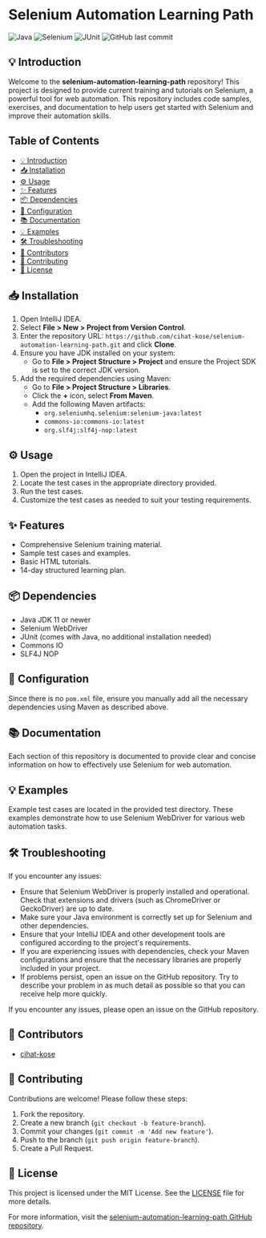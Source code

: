 # Selenium Automation Learning Path

![Java](https://img.shields.io/badge/Java-ED8B00?style=for-the-badge&logo=java&logoColor=white)
![Selenium](https://img.shields.io/badge/Selenium-43B02A?style=for-the-badge&logo=selenium&logoColor=white)
![JUnit](https://img.shields.io/badge/JUnit-4.13.1-25A162?style=for-the-badge)
![GitHub last commit](https://img.shields.io/github/last-commit/cihat-kose/selenium-automation-learning-path?style=for-the-badge&cacheSeconds=60)

## 💡 Introduction

Welcome to the **selenium-automation-learning-path** repository! This project is designed to provide current training
and tutorials on Selenium, a powerful tool for web automation. This repository includes code samples, exercises, and
documentation to help users get started with Selenium and improve their automation skills.

## Table of Contents

- [💡 Introduction](#💡-introduction)
- [📥 Installation](#📥-installation)
- [⚙️ Usage](#⚙️-usage)
- [✨ Features](#✨-features)
- [📦 Dependencies](#📦-dependencies)
- [🔧 Configuration](#🔧-configuration)
- [📚 Documentation](#📚-documentation)
- [💡 Examples](#💡-examples)
- [🛠️ Troubleshooting](#🛠️-troubleshooting)
- [👥 Contributors](#👥-contributors)
- [🤝 Contributing](#🤝-contributing)
- [📜 License](#📜-license)

## 📥 Installation

1. Open IntelliJ IDEA.
2. Select **File > New > Project from Version Control**.
3. Enter the repository URL: `https://github.com/cihat-kose/selenium-automation-learning-path.git` and click **Clone**.
4. Ensure you have JDK installed on your system:
    - Go to **File > Project Structure > Project** and ensure the Project SDK is set to the correct JDK version.
5. Add the required dependencies using Maven:
    - Go to **File > Project Structure > Libraries**.
    - Click the **+** icon, select **From Maven**.
    - Add the following Maven artifacts:
        - `org.seleniumhq.selenium:selenium-java:latest`
        - `commons-io:commons-io:latest`
        - `org.slf4j:slf4j-nop:latest`

## ⚙️ Usage

1. Open the project in IntelliJ IDEA.
2. Locate the test cases in the appropriate directory provided.
3. Run the test cases.
4. Customize the test cases as needed to suit your testing requirements.

## ✨ Features

- Comprehensive Selenium training material.
- Sample test cases and examples.
- Basic HTML tutorials.
- 14-day structured learning plan.

## 📦 Dependencies

- Java JDK 11 or newer
- Selenium WebDriver
- JUnit (comes with Java, no additional installation needed)
- Commons IO
- SLF4J NOP

## 🔧 Configuration

Since there is no `pom.xml` file, ensure you manually add all the necessary dependencies using Maven as described above.

## 📚 Documentation

Each section of this repository is documented to provide clear and concise information on how to effectively use
Selenium for web automation.

## 💡 Examples

Example test cases are located in the provided test directory. These examples demonstrate how to use Selenium WebDriver
for various web automation tasks.

## 🛠️ Troubleshooting

If you encounter any issues:

- Ensure that Selenium WebDriver is properly installed and operational. Check that extensions and drivers (such as
  ChromeDriver or GeckoDriver) are up to date.
- Make sure your Java environment is correctly set up for Selenium and other dependencies.
- Ensure that your IntelliJ IDEA and other development tools are configured according to the project's requirements.
- If you are experiencing issues with dependencies, check your Maven configurations and ensure that the necessary
  libraries are properly included in your project.
- If problems persist, open an issue on the GitHub repository. Try to describe your problem in as much detail as
  possible so that you can receive help more quickly.

If you encounter any issues, please open an issue on the GitHub repository.

## 👥 Contributors

- [cihat-kose](https://github.com/cihat-kose)

## 🤝 Contributing

Contributions are welcome! Please follow these steps:

1. Fork the repository.
2. Create a new branch (`git checkout -b feature-branch`).
3. Commit your changes (`git commit -m 'Add new feature'`).
4. Push to the branch (`git push origin feature-branch`).
5. Create a Pull Request.

## 📜 License

This project is licensed under the MIT License. See the [LICENSE](LICENSE) file for more details.

For more information, visit
the [selenium-automation-learning-path GitHub repository](https://github.com/cihat-kose/selenium-automation-learning-path).
